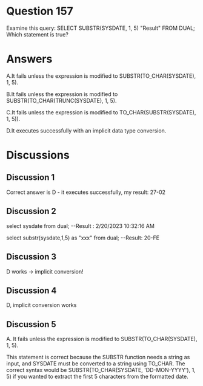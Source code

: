 # Question 157
Examine this query:
SELECT SUBSTR(SYSDATE, 1, 5) "Result" FROM DUAL;
Which statement is true?

# Answers
A.It fails unless the expression is modified to SUBSTR(TO_CHAR(SYSDATE), 1, 5).

B.It fails unless the expression is modified to SUBSTR(TO_CHAR(TRUNC(SYSDATE), 1, 5).

C.It fails unless the expression is modified to TO_CHAR(SUBSTR(SYSDATE), 1, 5)).

D.It executes successfully with an implicit data type conversion.

# Discussions
## Discussion 1
Correct answer is D - it executes successfully, my result: 27-02

## Discussion 2
select sysdate from dual;
--Result : 2/20/2023 10:32:16 AM

select substr(sysdate,1,5) as "xxx"
from dual;
--Result: 20-FE

## Discussion 3
D works -> implicit conversion!

## Discussion 4
D, implicit conversion works

## Discussion 5
A. It fails unless the expression is modified to SUBSTR(TO_CHAR(SYSDATE), 1, 5).

This statement is correct because the SUBSTR function needs a string as input, and SYSDATE must be converted to a string using TO_CHAR. The correct syntax would be SUBSTR(TO_CHAR(SYSDATE, 'DD-MON-YYYY'), 1, 5) if you wanted to extract the first 5 characters from the formatted date.

